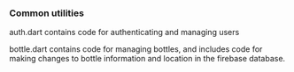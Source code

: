 ### Common utilities

auth.dart contains code for authenticating and managing users

bottle.dart contains code for managing bottles, and includes code for making changes to bottle information and location in the firebase database.